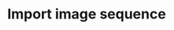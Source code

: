---
title: 'Import image sequence'
redirect_to:
  - 'https://discuss.pencil2d.org/t/import-image-sequence/1221'
---
